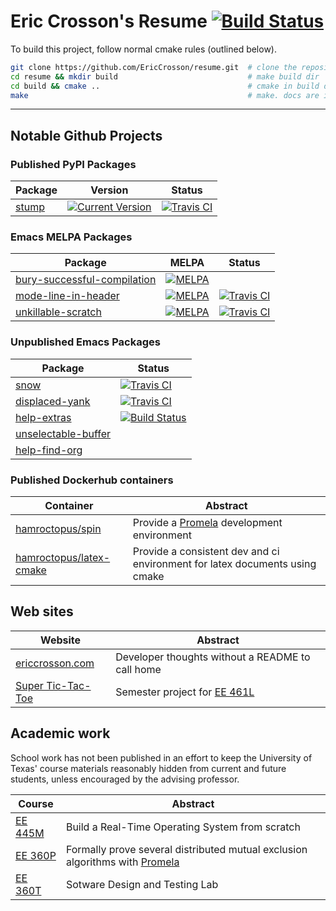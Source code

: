 Eric Crosson's Resume [![Build Status](https://travis-ci.org/EricCrosson/resume.svg?branch=master)](https://travis-ci.org/EricCrosson/resume)
=====================

To build this project, follow normal cmake rules (outlined below).

```sh
git clone https://github.com/EricCrosson/resume.git  # clone the repository
cd resume && mkdir build                             # make build dir
cd build && cmake ..                                 # cmake in build dir
make                                                 # make. docs are in doc-bin 
```

---

Notable Github Projects
-----------------------

### Published PyPI Packages
Package|Version|Status|
---|---|---|
[stump](https://github.com/EricCrosson/stump) | [![Current Version](https://img.shields.io/pypi/v/stump.svg)](https://github.com/EricCrosson/stump)| [![Travis CI](https://travis-ci.org/EricCrosson/stump.svg?branch=master)](https://travis-ci.org/EricCrosson/stump) 


### Emacs MELPA Packages
Package|MELPA|Status|
---|---|---
[bury-successful-compilation](https://github.com/EricCrosson/bury-successful-compilation)| [![MELPA](http://melpa.org/packages/bury-successful-compilation-badge.svg)](http://melpa.org/#/bury-successful-compilation)|
[mode-line-in-header](https://github.com/EricCrosson/mode-line-in-header) | [![MELPA](http://melpa.org/packages/mode-line-in-header-badge.svg)](http://melpa.org/#/mode-line-in-header)|[![Travis CI](https://travis-ci.org/EricCrosson/mode-line-in-header.svg)](https://travis-ci.org/EricCrosson/mode-line-in-header)
[unkillable-scratch](https://github.com/EricCrosson/unkillable-scratch) |[![MELPA](http://melpa.org/packages/unkillable-scratch-badge.svg)](http://melpa.org/#/unkillable-scratch)|[![Travis CI](https://travis-ci.org/EricCrosson/unkillable-scratch.svg?branch=master)](https://travis-ci.org/EricCrosson/unkillable-scratch) 

### Unpublished Emacs Packages
Package|Status
---|---
[snow](https://github.com/EricCrosson/snow) |[![Travis CI](https://travis-ci.org/EricCrosson/snow.svg)](https://travis-ci.org/EricCrosson/snow)
[displaced-yank](https://github.com/EricCrosson/displaced-yank) |[![Travis CI](https://travis-ci.org/EricCrosson/displaced-yank.svg)](https://travis-ci.org/EricCrosson/displaced-yank)
[help-extras](https://github.com/EricCrosson/help-extras) |[![Build Status](https://travis-ci.org/EricCrosson/help-extras.svg)](https://travis-ci.org/EricCrosson/help-extras)
[unselectable-buffer](https://github.com/EricCrosson/unselectable-buffer)|
[help-find-org](https://github.com/EricCrosson/help-find-org)|

### Published Dockerhub containers

Container|Abstract|
---|---
[hamroctopus/spin] | Provide a [Promela] development environment
[hamroctopus/latex-cmake] | Provide a consistent dev and ci environment for latex documents using cmake

Web sites
---------

|Website|Abstract|
|-------|--------|
|[ericcrosson.com](ericcrosson.com)|Developer thoughts without a README to call home|
|[Super Tic-Tac-Toe](http://sttt.r2labs.us/)|Semester project for [EE 461L]|

Academic work
-------------

School work has not been published in an effort to keep the University of Texas'
course materials reasonably hidden from current and future students, unless
encouraged by the advising professor.

|   Course  | Abstract |
|-----------|----------|
| [EE 445M] | Build a Real-Time Operating System from scratch |
| [EE 360P] | Formally prove several distributed mutual exclusion algorithms with [Promela] |
| [EE 360T] | Sotware Design and Testing Lab |


  [EE 461L]: http://www.ece.utexas.edu/undergraduate/courses/461l
  [EE 445M]: https://github.com/hershic/ee445m-labs
  [EE 360P]: https://github.com/stormosson/camelot
  [EE 360T]: https://github.com/EricCrosson/EE-360T
  [Promela]: https://en.m.wikipedia.org/wiki/Promela
  [hamroctopus/latex-cmake]: https://hub.docker.com/r/hamroctopus/latex-cmake/
  [hamroctopus/spin]: https://hub.docker.com/r/hamroctopus/spin/

